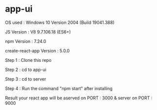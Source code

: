 # app-ui

OS used : Windows 10 Version 2004 (Build 19041.388)

JS Version : V8 9.7.106.18 (ES6+)

npm Version : 7.24.0

create-react-app Version : 5.0.0

Step 1 : Clone this repo

Step 2 : cd to app-ui

Step 3 : cd to server

Step 4 : Run the command "npm start" after installing

Result your react app will be aserved on PORT : 3000 & server on PORT : 9000
